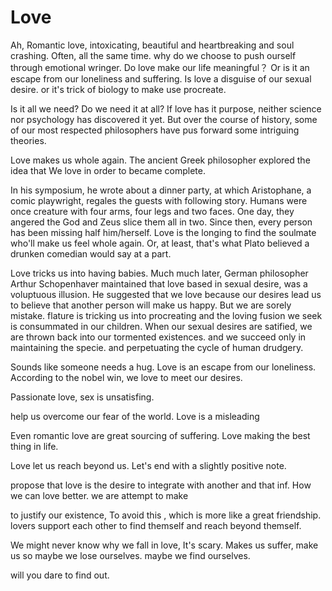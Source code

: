 # Love
Ah, Romantic love, intoxicating, beautiful and heartbreaking and soul crashing. Often,  all  the same time. why do we choose to push ourself through emotional wringer.
Do love make our life meaningful？ Or is it an escape from our loneliness and suffering. Is love a disguise of our sexual desire.
or it's trick of biology to make use procreate.

Is it all we need? Do we need it at all?
If love has it purpose, neither science nor psychology has discovered it yet.
But over the course of history, some of our most respected philosophers have pus forward some intriguing theories.

Love makes us whole again. The ancient Greek philosopher explored the idea that We love in order to became complete.

In his symposium, he wrote about a dinner party, at which Aristophane, a comic playwright, regales the guests with following story.
Humans were once creature with four arms, four legs and two faces.
One day, they angered the God and Zeus slice them all in two.
Since then, every person has been missing half him/herself. 
Love is the longing to find the soulmate who'll make us feel whole again.
Or, at least, that's what Plato believed a drunken comedian would say at a part.

Love tricks us into having babies.
Much much later, German philosopher Arthur Schopenhaver maintained that love based in sexual desire, was a voluptuous illusion.
He suggested that we love because our desires lead us to believe that another person will make us happy.
But we are sorely mistake.
flature is tricking us into procreating and the loving fusion we seek is consummated in our children.
When our sexual desires are satified, we are thrown back into our tormented existences.
and we succeed only in maintaining the specie. and perpetuating the cycle of human drudgery.



Sounds like someone needs a hug. Love is an escape from our loneliness.
According to the nobel win, we love to meet our desires.

Passionate love, sex is unsatisfing.

help us overcome our fear of the world.
Love is a misleading 

Even romantic love are great sourcing of suffering.
Love making the best thing in life.

Love let us reach beyond us.
Let's end with a slightly positive note.

propose that love is the desire to integrate with another and that inf.
How we can love better.
we are attempt to make 

to justify our existence, 
To avoid this , which is more like a great friendship.
lovers support each other to find themself and reach beyond themself.

We might never know why we fall in love,
It's scary.
Makes us suffer, make us so
maybe we lose ourselves. maybe we find ourselves.

will you dare to find out.
